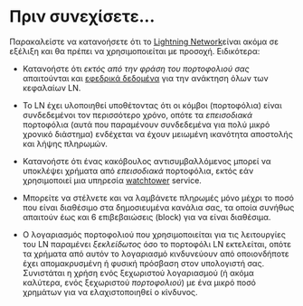 # Πριν συνεχίσετε...

Παρακαλείστε να κατανοήσετε ότι το [Lightning Network](https://docs.decred.org/lightning-network/overview/)είναι ακόμα σε εξέλιξη και θα πρέπει να χρησιμοποιείται με προσοχή. Ειδικότερα:

- Κατανοήστε ότι _εκτός από την φράση του πορτοφολιού σας_ απαιτούνται και [εφεδρικά δεδομένα](https://docs.decred.org/lightning-network/backups/) για την ανάκτηση όλων των κεφαλαίων LN.

- Το LN έχει υλοποιηθεί υποθέτοντας ότι οι κόμβοι (πορτοφόλια) είναι συνδεδεμένοι τον περισσότερο χρόνο, οπότε τα _επεισοδιακά_ πορτοφόλια (αυτά που παραμένουν συνδεδεμένα για πολύ μικρό χρονικό διάστημα) ενδέχεται να έχουν μειωμένη ικανότητα αποστολής και λήψης πληρωμών.

- Κατανοήστε ότι ένας κακόβουλος αντισυμβαλλόμενος μπορεί να υποκλέψει χρήματα από _επεισοδιακά_ πορτοφόλια, εκτός εάν χρησιμοποιεί μια υπηρεσία [watchtower](https://docs.decred.org/lightning-network/watchtowers/) service.

- Μπορείτε να στέλνετε και να λαμβάνετε πληρωμές μόνο μέχρι το ποσό που είναι διαθέσιμο στα δημοσιευμένα κανάλια σας, τα οποία συνήθως απαιτούν έως και 6 επιβεβαιώσεις (block) για να είναι διαθέσιμα.

- Ο λογαριασμός πορτοφολιού που χρησιμοποιείται για τις λειτουργίες του LN παραμένει _ξεκλείδωτος_ όσο το πορτοφόλι LN εκτελείται, οπότε τα χρήματα από αυτόν το λογαριασμό κινδυνεύουν από οποιονδήποτε έχει απομακρυσμένη ή φυσική πρόσβαση στον υπολογιστή σας. Συνιστάται η χρήση ενός ξεχωριστού λογαριασμού (ή ακόμα καλύτερα, ενός ξεχωριστού _πορτοφολιού_) με ένα μικρό ποσό χρημάτων για να ελαχιστοποιηθεί ο κίνδυνος.
